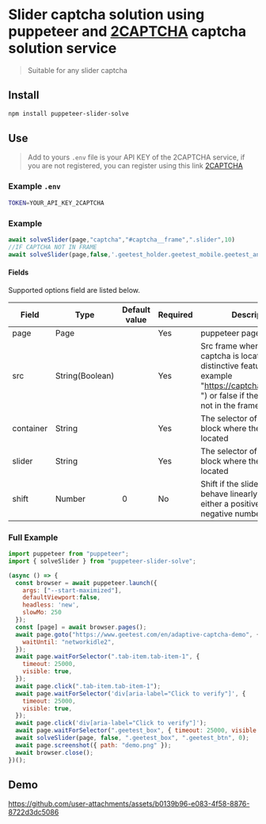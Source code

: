 # Slider captcha solution using puppeteer and [2CAPTCHA](https://2captcha.com/?from=18177101) captcha solution service

> Suitable for any slider captcha

## Install

```bash
npm install puppeteer-slider-solve
```

## Use

> Add to yours `.env` file is your API KEY of the 2CAPTCHA service, if you are not registered, you can register using this link [2CAPTCHA](https://2captcha.com/?from=18177101)

### Example `.env`
```bash
TOKEN=YOUR_API_KEY_2CAPTCHA
```
### Example
```js
await solveSlider(page,"captcha","#captcha__frame",".slider",10)
//IF CAPTCHA NOT IN FRAME
await solveSlider(page,false,'.geetest_holder.geetest_mobile.geetest_ant.geetest_embed',".geetest_slider_button",-25)
```
#### Fields

Supported options field are listed below.

| Field | Type        | Default value | Required | Description                                                                                                                                                                                                                                   |
| --- |-------------| --- | --- |-----------------------------------------------------------------------------------------------------------------------------------------------------------------------------------------------------------------------------------------------|
| page | Page        |  | Yes | puppeteer page object                                                                                                                                                                                                                         |
| src | String(Boolean)      |  | Yes | Src frame where the captcha is located (or a distinctive feature of src for example "https://captcha.uvfuns.com ") or false if the captcha is not in the frame                                                                                                                                    |  
| container | String |  | Yes | The selector of the HTML block where the captcha is located |
| slider | String      |  | Yes | The selector of the HTML block where the slider is located                                                                                                                                                                                           |
| shift | Number      | 0 | No | Shift if the slider does not behave linearly (it can be either a positive number or a negative number)  

### Full Example
```js
import puppeteer from "puppeteer";
import { solveSlider } from "puppeteer-slider-solve";

(async () => {
  const browser = await puppeteer.launch({
    args: ["--start-maximized"],
    defaultViewport:false,
    headless: 'new',
    slowMo: 250
  });
  const [page] = await browser.pages();
  await page.goto("https://www.geetest.com/en/adaptive-captcha-demo", {
    waitUntil: "networkidle2",
  });
  await page.waitForSelector(".tab-item.tab-item-1", {
    timeout: 25000,
    visible: true,
  });
  await page.click(".tab-item.tab-item-1");
  await page.waitForSelector('div[aria-label="Click to verify"]', {
    timeout: 25000,
    visible: true,
  });
  await page.click('div[aria-label="Click to verify"]');
  await page.waitForSelector(".geetest_box", { timeout: 25000, visible: true });
  await solveSlider(page, false, ".geetest_box", ".geetest_btn", 0);
  await page.screenshot({ path: "demo.png" });
  await browser.close();
})();
```

## Demo

https://github.com/user-attachments/assets/b0139b96-e083-4f58-8876-8722d3dc5086